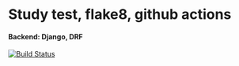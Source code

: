 # Study test, flake8, github actions

#### Backend: Django, DRF
[![Build Status](https://github.com/maksimuspiter/drf_with_test/actions/runs/5292440454/workflow/django.yml/badge.svg?branch=master)](https://github.com/maksimuspiter/drf_with_test/actions/runs/5292440454/workflow/django.yml)